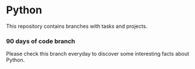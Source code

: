 # Python

This repository contains branches with tasks and projects.

### 90 days of code branch 
Please check this branch everyday to discover some interesting facts about Python.
